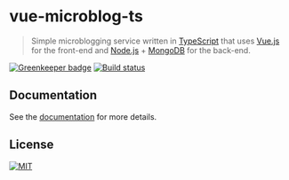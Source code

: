 vue-microblog-ts
================
> Simple microblogging service written in [TypeScript][typescript] that uses [Vue.js][vue-js] for the front-end and [Node.js][node-js] + [MongoDB][mongodb] for the back-end.

[![Greenkeeper badge](https://badges.greenkeeper.io/Phoenix2k/vue-microblog-ts.svg)](https://greenkeeper.io/)
[![Build status](https://travis-ci.org/Phoenix2k/vue-microblog-ts.svg?branch=master)](https://travis-ci.org/Phoenix2k/vue-microblog-ts)

## Documentation
See the [documentation][docs] for more details.

## License
[![MIT](https://img.shields.io/badge/license-MIT-green.svg)](LICENSE.md)

[docs]: https://phoenix2k.github.io/vue-microblog-ts/ "Project documentation"
[mongodb]: https://www.mongodb.com "MongoDB"
[node-js]: https://nodejs.org/en/ "Node.js"
[typescript]: https://www.typescriptlang.org "TypeScript"
[vue-js]: https://vuejs.org "Vue.js - The Progressive JavaScript Framework"
